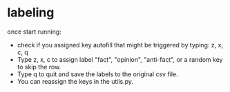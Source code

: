 # labeling

once start running:

- check if you assigned key autofill that might be triggered by typing: z, x, c, q
- Type z, x, c to assign label "fact", "opinion", "anti-fact", or a random key to skip the row.
- Type q to quit and save the labels to the original csv file.
- You can reassign the keys in the utils.py.
